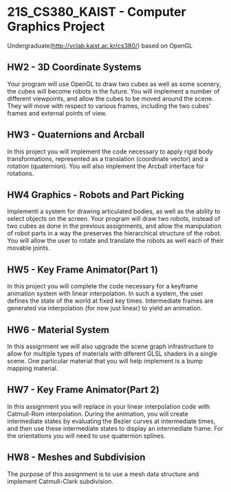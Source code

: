# 21S_CS380_KAIST - Computer Graphics Project

Undergraduate(http://vclab.kaist.ac.kr/cs380/) based on OpenGL

## HW2 - 3D Coordinate Systems

Your program will use OpenGL to draw two cubes as well as some scenery, the cubes will become robots in the future. You will implement a number of different viewpoints, and allow the cubes to be moved around the scene. They will move with respect to various frames, including the two cubes' frames and external points of view.

## HW3 - Quaternions and Arcball

In this project you will implement the code necessary to apply rigid body transformations, represented as a translation (coordinate vector) and a rotation (quaternion). You will also implement the Arcball interface for rotations.

## HW4 Graphics - Robots and Part Picking

Implementi a system for drawing articulated bodies, as well as the ability to select objects on the screen. Your program will draw two robots, instead of two cubes as done in the previous assignments, and allow the manipulation of robot parts in a way the preserves the hierarchical structure of the robot. You will allow the user to rotate and translate the robots as well each of their movable joints.

## HW5 - Key Frame Animator(Part 1)

In this project you will complete the code necessary for a keyframe animation system with linear interpolation. In such a system, the user defines the state of the world at fixed key times. Intermediate frames are generated via interpolation (for now just linear) to yield an animation.

## HW6 - Material System

In this assignment we will also upgrade the scene graph infrastructure to allow for multiple types of materials with diferent GLSL shaders in a single scene. One particular material that you will help implement is a bump mapping material.

## HW7 - Key Frame Animator(Part 2)

In this assignment you will replace in your linear interpolation code with Catmull-Rom interpolation. During the animation, you will create intermediate states by evaluating the Bezier curves at intermediate times, and then use these intermediate states to display an intermediate frame. For the orientations you will need to use quaternion splines.

## HW8 - Meshes and Subdivision

The purpose of this assignment is to use a mesh data structure and implement Catmull-Clark subdivision.
